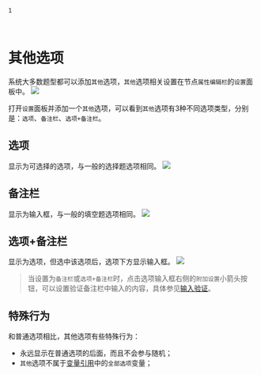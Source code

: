 ```index
1
```
```tag

```
```summary

```
# 其他选项

系统大多数题型都可以添加`其他`选项，`其他`选项相关设置在节点`属性编辑栏`的`设置`面板中。
<img src='../../assets/snapshots/node-setting/other/choice.png'>

打开`设置`面板并添加一个`其他`选项，可以看到`其他`选项有3种不同选项类型，分别是：`选项`、`备注栏`、`选项+备注栏`。

## 选项
显示为可选择的选项，与一般的选择题选项相同。
<img src='../../assets/snapshots/node-setting/other/choice.png'>


## 备注栏
显示为输入框，与一般的填空题选项相同。
<img src='../../assets/snapshots/node-setting/other/comments.png'>


## 选项+备注栏
显示为选项，但选中该选项后，选项下方显示输入框。
<img src='../../assets/snapshots/node-setting/other/both.png'>

> 当设置为`备注栏`或`选项+备注栏`时，点击选项输入框右侧的`附加设置`小箭头按钮，可以设置验证备注栏中输入的内容，具体参见[输入验证](./input-validation.md)。

## 特殊行为
和普通选项相比，其他选项有些特殊行为：
+ 永远显示在普通选项的后面，而且不会参与随机；
+ `其他`选项不属于[变量引用](../variable/usage.md)中的`全部选项`变量；


